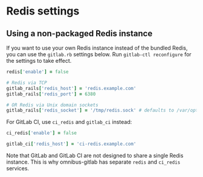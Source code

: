 # Redis settings

## Using a non-packaged Redis instance

If you want to use your own Redis instance instead of the bundled Redis, you
can use the `gitlab.rb` settings below. Run `gitlab-ctl reconfigure` for the
settings to take effect.

```ruby
redis['enable'] = false

# Redis via TCP
gitlab_rails['redis_host'] = 'redis.example.com'
gitlab_rails['redis_port'] = 6380

# OR Redis via Unix domain sockets
gitlab_rails['redis_socket'] = '/tmp/redis.sock' # defaults to /var/opt/gitlab/redis/redis.socket
```

For GitLab CI, use `ci_redis` and `gitlab_ci` instead:

```ruby
ci_redis['enable'] = false

gitlab_ci['redis_host'] = 'ci-redis.example.com'
```

Note that GitLab and GitLab CI are not designed to share a single Redis
instance. This is why omnibus-gitlab has separate `redis` and `ci_redis`
services.
